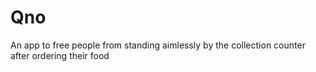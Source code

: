 # Qno
An app to free people from standing aimlessly by the collection counter after ordering their food
